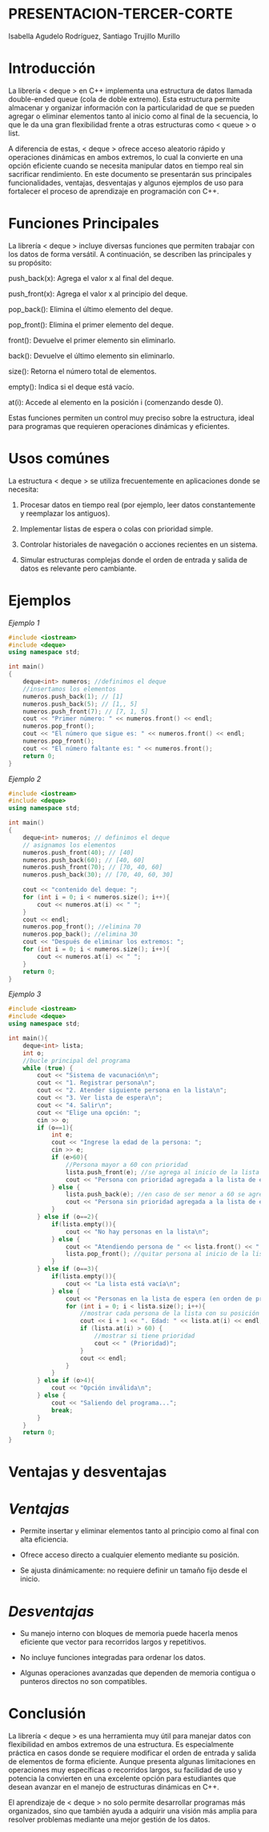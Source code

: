 # PRESENTACION-TERCER-CORTE
Isabella Agudelo Rodríguez, Santiago Trujillo Murillo
# Introducción
La librería < deque > en C++ implementa una estructura de datos llamada double-ended queue (cola de doble extremo). Esta estructura permite almacenar y organizar información con la particularidad de que se pueden agregar o eliminar elementos tanto al inicio como al final de la secuencia, lo que le da una gran flexibilidad frente a otras estructuras como < queue > o list.

A diferencia de estas, < deque > ofrece acceso aleatorio rápido y operaciones dinámicas en ambos extremos, lo cual la convierte en una opción eficiente cuando se necesita manipular datos en tiempo real sin sacrificar rendimiento. En este documento se presentarán sus principales funcionalidades, ventajas, desventajas y algunos ejemplos de uso para fortalecer el proceso de aprendizaje en programación con C++.
# Funciones Principales
La librería < deque > incluye diversas funciones que permiten trabajar con los datos de forma versátil. A continuación, se describen las principales y su propósito:

push_back(x): Agrega el valor x al final del deque.

push_front(x): Agrega el valor x al principio del deque.

pop_back(): Elimina el último elemento del deque.

pop_front(): Elimina el primer elemento del deque.

front(): Devuelve el primer elemento sin eliminarlo.

back(): Devuelve el último elemento sin eliminarlo.

size(): Retorna el número total de elementos.

empty(): Indica si el deque está vacío.

at(i): Accede al elemento en la posición i (comenzando desde 0).

Estas funciones permiten un control muy preciso sobre la estructura, ideal para programas que requieren operaciones dinámicas y eficientes.
# Usos comúnes
La estructura < deque > se utiliza frecuentemente en aplicaciones donde se necesita:

1. Procesar datos en tiempo real (por ejemplo, leer datos constantemente y reemplazar los antiguos).

2. Implementar listas de espera o colas con prioridad simple.

3. Controlar historiales de navegación o acciones recientes en un sistema.

4. Simular estructuras complejas donde el orden de entrada y salida de datos es relevante pero cambiante.



# Ejemplos
_Ejemplo 1_
```c++
#include <iostream>
#include <deque>
using namespace std;

int main()
{
    deque<int> numeros; //definimos el deque
    //insertamos los elementos
    numeros.push_back(1); // [1]
    numeros.push_back(5); // [1,, 5]
    numeros.push_front(7); // [7, 1, 5]
    cout << "Primer número: " << numeros.front() << endl;
    numeros.pop_front();
    cout << "El número que sigue es: " << numeros.front() << endl;
    numeros.pop_front();
    cout << "El número faltante es: " << numeros.front();
    return 0;
}
```
_Ejemplo 2_

```c++
#include <iostream>
#include <deque>
using namespace std;

int main()
{
    deque<int> numeros; // definimos el deque
    // asignamos los elementos
    numeros.push_front(40); // [40]
    numeros.push_back(60); // [40, 60]
    numeros.push_front(70); // [70, 40, 60]
    numeros.push_back(30); // [70, 40, 60, 30]
    
    cout << "contenido del deque: ";
    for (int i = 0; i < numeros.size(); i++){
        cout << numeros.at(i) << " ";
    }
    cout << endl;
    numeros.pop_front(); //elimina 70
    numeros.pop_back(); //elimina 30
    cout << "Después de eliminar los extremos: ";
    for (int i = 0; i < numeros.size(); i++){
        cout << numeros.at(i) << " ";
    }
    return 0;
}
```
_Ejemplo 3_
```c++
#include <iostream>
#include <deque>
using namespace std;

int main(){
    deque<int> lista;
    int o;
    //bucle principal del programa
    while (true) { 
        cout << "Sistema de vacunación\n";
        cout << "1. Registrar persona\n";
        cout << "2. Atender siguiente persona en la lista\n";
        cout << "3. Ver lista de espera\n";
        cout << "4. Salir\n";
        cout << "Elige una opción: ";
        cin >> o;
        if (o==1){
            int e;
            cout << "Ingrese la edad de la persona: ";
            cin >> e;
            if (e>60){
                //Persona mayor a 60 con prioridad
                lista.push_front(e); //se agrega al inicio de la lista
                cout << "Persona con prioridad agregada a la lista de espera\n";
            } else {
                lista.push_back(e); //en caso de ser menor a 60 se agrega al final de la lista
                cout << "Persona sin prioridad agregada a la lista de espera\n";
            }
        } else if (o==2){
            if(lista.empty()){
                cout << "No hay personas en la lista\n";
            } else {
                cout << "Atendiendo persona de " << lista.front() << " años\n"; //mostrar persona al inicio de la lista
                lista.pop_front(); //quitar persona al inicio de la lista
            }
        } else if (o==3){
            if(lista.empty()){
                cout << "La lista está vacía\n";
            } else {
                cout << "Personas en la lista de espera (en orden de prioridad):\n";
                for (int i = 0; i < lista.size(); i++){
                    //mostrar cada persona de la lista con su posición
                    cout << i + 1 << ". Edad: " << lista.at(i) << endl;
                    if (lista.at(i) > 60) {
                        //mostrar si tiene prioridad
                        cout << " (Prioridad)";
                    }
                    cout << endl;
                }
            }
        } else if (o>4){
            cout << "Opción inválida\n";
        } else {
            cout << "Saliendo del programa...";
            break;
        }
    }
    return 0;
}
```
# Ventajas y desventajas
# _Ventajas_
- Permite insertar y eliminar elementos tanto al principio como al final con alta eficiencia.

- Ofrece acceso directo a cualquier elemento mediante su posición.

- Se ajusta dinámicamente: no requiere definir un tamaño fijo desde el inicio.
# _Desventajas_
- Su manejo interno con bloques de memoria puede hacerla menos eficiente que vector para recorridos largos y repetitivos.

- No incluye funciones integradas para ordenar los datos.

- Algunas operaciones avanzadas que dependen de memoria contigua o punteros directos no son compatibles.

# Conclusión
La librería < deque > es una herramienta muy útil para manejar datos con flexibilidad en ambos extremos de una estructura. Es especialmente práctica en casos donde se requiere modificar el orden de entrada y salida de elementos de forma eficiente. Aunque presenta algunas limitaciones en operaciones muy específicas o recorridos largos, su facilidad de uso y potencia la convierten en una excelente opción para estudiantes que desean avanzar en el manejo de estructuras dinámicas en C++.

El aprendizaje de < deque > no solo permite desarrollar programas más organizados, sino que también ayuda a adquirir una visión más amplia para resolver problemas mediante una mejor gestión de los datos.




